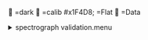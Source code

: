 &#x1F4D9; =dark 
 &#x1F4D5; =calib 
 #x1F4D8; =Flat 
 &#x1F4D7; =Data 
<details><summary>spectrograph validation.menu</summary><blockquote><pre><details><summary>spectragraph_validation.cbk</summary><blockquote><pre><details><summary>1079_13wave_1beam_16sums_1rep_BOTH.rcp</summary><blockquote><pre> data	rcam	both	1079.14	   16 
 data	rcam	both	1079.25	   16 
 data	rcam	both	1079.36	   16 
 data	rcam	both	1079.47	   16 
 data	rcam	both	1079.58	   16 
 data	rcam	both	1079.69	   16 
 data	rcam	both	1079.80	   16 
 data	rcam	both	1079.91	   16 
 data	rcam	both	1080.02	   16 
 data	rcam	both	1080.13	   16 
 data	rcam	both	1080.24	   16 
 data	rcam	both	1080.35	   16 
 data	rcam	both	1080.46	   16 
The above code block covers:1.17 minutes of camera integration + hardware moves and overhead</pre></blockquote></details>The above code block covers:1.17 minutes of camera integration + hardware moves and overhead</pre></blockquote></details></pre></blockquote></details>